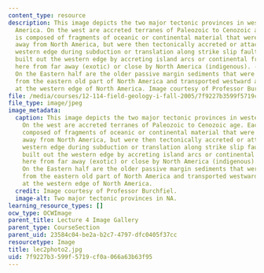```yaml
---
content_type: resource
description: This image depicts the two major tectonic provinces in western North
  America. On the west are accreted terranes of Paleozoic to Cenozoic age. Each terrane
  is composed of fragments of oceanic or continental material that were created somewhere
  away from North America, but were then tectonically accreted or attached to the
  western edge during subduction or translation along strike slip faults. This material
  built out the western edge by accreting island arcs or continental fragments translated
  here from far away (exotic) or close by North America (indigenous). ------------------------
  On the Eastern half are the older passive margin sediments that were largely eroded
  from the eastern old part of North America and transported westward and deposited
  at the western edge of North America. Image courtesy of Professor Burchfiel.
file: /media/courses/12-114-field-geology-i-fall-2005/7f9227b3599f5719cf0a066a63b63f95_lec2photo2.jpg
file_type: image/jpeg
image_metadata:
  caption: This image depicts the two major tectonic provinces in western North America.
    On the west are accreted terranes of Paleozoic to Cenozoic age. Each terrane is
    composed of fragments of oceanic or continental material that were created somewhere
    away from North America, but were then tectonically accreted or attached to the
    western edge during subduction or translation along strike slip faults. This material
    built out the western edge by accreting island arcs or continental fragments translated
    here from far away (exotic) or close by North America (indigenous). ------------------------
    On the Eastern half are the older passive margin sediments that were largely eroded
    from the eastern old part of North America and transported westward and deposited
    at the western edge of North America.
  credit: Image courtesy of Professor Burchfiel.
  image-alt: Two major tectonic provinces in NA.
learning_resource_types: []
ocw_type: OCWImage
parent_title: Lecture 4 Image Gallery
parent_type: CourseSection
parent_uid: 23584c04-be2a-b2c7-4797-dfc0405f37cc
resourcetype: Image
title: lec2photo2.jpg
uid: 7f9227b3-599f-5719-cf0a-066a63b63f95
---
```

